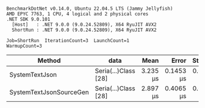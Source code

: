 ```

BenchmarkDotNet v0.14.0, Ubuntu 22.04.5 LTS (Jammy Jellyfish)
AMD EPYC 7763, 1 CPU, 4 logical and 2 physical cores
.NET SDK 9.0.101
  [Host]   : .NET 9.0.0 (9.0.24.52809), X64 RyuJIT AVX2
  ShortRun : .NET 9.0.0 (9.0.24.52809), X64 RyuJIT AVX2

Job=ShortRun  IterationCount=3  LaunchCount=1  
WarmupCount=3  

```
| Method                  | data                 | Mean     | Error     | StdDev    | Min      | Max      | Gen0   | Allocated |
|------------------------ |--------------------- |---------:|----------:|----------:|---------:|---------:|-------:|----------:|
| SystemTextJson          | Seria(...)Class [28] | 3.235 μs | 0.1453 μs | 0.0080 μs | 3.229 μs | 3.244 μs | 0.0229 |   2.07 KB |
| SystemTextJsonSourceGen | Seria(...)Class [28] | 2.897 μs | 0.4065 μs | 0.0223 μs | 2.871 μs | 2.912 μs | 0.0267 |    2.2 KB |
